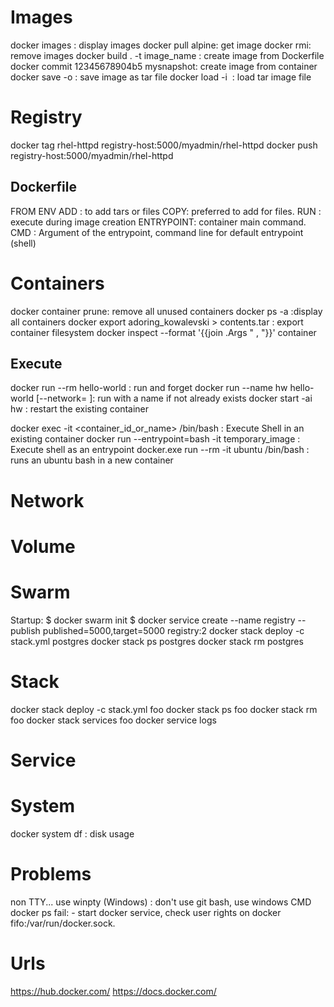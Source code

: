 Images
======
docker images : display images
docker pull alpine: get image
docker rmi: remove images
docker build . -t image_name : create image from Dockerfile
docker commit 12345678904b5 mysnapshot: create image from container
docker save -o <save image to path> <image name>: save image as tar file
docker load -i <image path> : load tar image file

Registry
========
docker tag rhel-httpd registry-host:5000/myadmin/rhel-httpd
docker push registry-host:5000/myadmin/rhel-httpd

Dockerfile
----------
FROM
ENV
ADD : to add tars or files
COPY: preferred to add for files.
RUN : execute during image creation 
ENTRYPOINT: container main command.
CMD : Argument of the entrypoint, command line for default entrypoint (shell)

Containers
==========
docker container prune: remove all unused containers
docker ps -a :display all containers
docker export adoring_kowalevski > contents.tar : export container filesystem
docker inspect --format '{{join .Args " , "}}' container

Execute
-------
docker run --rm hello-world : run and forget
docker run --name hw hello-world [--network= ]: run with a name if not already exists
docker start -ai hw : restart the existing container

docker exec -it <container_id_or_name> /bin/bash : Execute Shell in an existing container
docker run --entrypoint=bash -it temporary_image : Execute shell as an entrypoint
docker.exe run --rm -it ubuntu /bin/bash : runs an ubuntu bash in a new container


Network
=======


Volume
======

Swarm
=====
Startup:
    $ docker swarm init
    $ docker service create --name registry --publish published=5000,target=5000 registry:2
docker stack deploy -c stack.yml postgres
docker stack ps postgres
docker stack rm postgres


Stack
=====
docker stack deploy -c stack.yml foo
docker stack ps foo
docker stack rm foo
docker stack services foo
docker service logs


Service
=======


System
======
docker system df : disk usage

Problems
========
non TTY... use winpty (Windows) : don't use git bash, use windows CMD
docker ps fail: - start docker service, check user rights on docker fifo:/var/run/docker.sock.

Urls
====
https://hub.docker.com/
https://docs.docker.com/